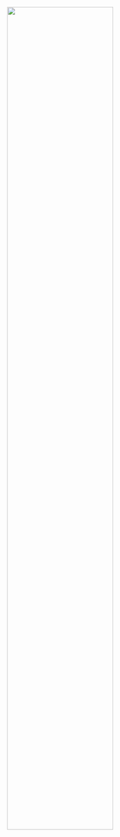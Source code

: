 <img
  src="https://readme-typing-svg.demolab.com?
    font=Inconsolata
    &weight=500
    &size=50
    &duration=4000
    &pause=300
    &color=FFA500      
    &center=true
    &vCenter=true
    &multiline=false
    &repeat=false
    &random=false
    &width=800
    &height=140
    &lines=Hello+I%27m+Baifern"
  width="70%"
/>
